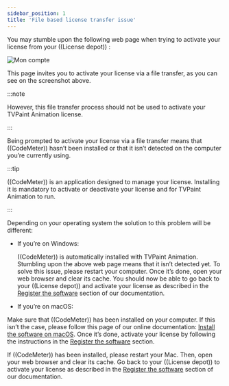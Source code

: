 ```yaml
---
sidebar_position: 1
title: 'File based license transfer issue'
---
```


You may stumble upon the following web page when trying to activate your license from your ((License depot)) :

![Mon compte](/img/zh/download-install/license-problems/license-request-file.png)

This page invites you to activate your license via a file transfer, as you can see on the screenshot above.

:::note

However, this file transfer process should not be used to activate your TVPaint Animation license.

:::

Being prompted to activate your license via a file transfer means that ((CodeMeter)) hasn’t been installed or that it isn’t detected on the computer you’re currently using.

:::tip

((CodeMeter)) is an application designed to manage your license. Installing it is mandatory to activate or deactivate your license and for TVPaint Animation to run.

:::

Depending on your operating system the solution to this problem will be different:

- If you’re on Windows:

  ((CodeMeter)) is automatically installed with TVPaint Animation. Stumbling upon the above web page means that it isn’t detected yet. To solve this issue, please restart your computer. Once it’s done, open your web browser and clear its cache. You should now be able to go back to your ((License depot)) and activate your license as described in the [Register the software](../register) section of our documentation.


- If you’re on macOS:

 Make sure that ((CodeMeter)) has been installed on your computer. If this isn’t the case, please follow this page of our online documentation: [Install the software on macOS](../install/macos).  Once it’s done, activate your license by following the instructions in the [Register the software](../register) section.

If ((CodeMeter)) has been installed, please restart your Mac. Then, open your web browser and clear its cache. Go back to your ((License depot))  to activate your license as described in the [Register the software](../register) section of our documentation.